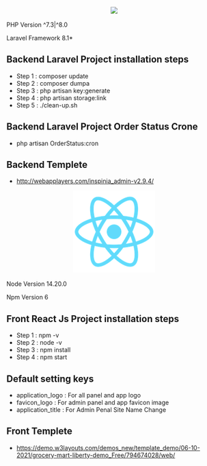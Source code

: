 <p align="center"><img src="https://laravel.com/assets/img/components/logo-laravel.svg"></p>

<p align="center">
	<p>PHP Version ^7.3|^8.0 </p>
	<p>Laravel Framework 8.1* </p>
</p>

## Backend Laravel Project installation steps

- Step 1 : composer update
- Step 2 : composer dumpa
- Step 3 : php artisan key:generate
- Step 4 : php artisan storage:link
- Step 5 : ./clean-up.sh

## Backend Laravel Project Order Status Crone

- php artisan OrderStatus:cron

## Backend Templete

- http://webapplayers.com/inspinia_admin-v2.9.4/

<p align="center"><img src="https://github.com/kkyoni/grocery-mart/blob/main/frontend/public/logo192.png"></p>

<p align="center">
	<p>Node Version 14.20.0 </p>
	<p>Npm Version 6 </p>
</p>

## Front React Js Project installation steps

- Step 1 : npm -v
- Step 2 : node -v
- Step 3 : npm install
- Step 4 : npm start

## Default setting keys

- application_logo : For all panel and app logo
- favicon_logo : For admin panel and app favicon image
- application_title : For Admin Penal Site Name Change

## Front Templete

- https://demo.w3layouts.com/demos_new/template_demo/06-10-2021/grocery-mart-liberty-demo_Free/794674028/web/
